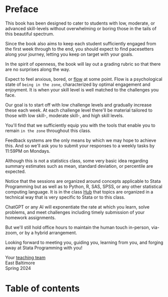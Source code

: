 # Preface

This book has been designed to cater to students with low, moderate, or advanced skill-levels without overwhelming or boring those in the tails of this beautiful spectrum. 

Since the book also aims to keep each student sufficiently engaged from the first week through to the end, you should expect to find pacesetters along your journey, letting you keep on target with your goals.

In the spirit of openness, the book will lay out a grading rubric so that there are no surprises along the way.

Expect to feel anxious, bored, or [flow](flow.ipynb) at some point. Flow is a psychological state of `being in the zone`, characterized by optimal engagement and enjoyment. It is when your skill level is well matched to the challenges you face.

Our goal is to start off with low challenge levels and gradually increase these each week. At each challenge level there'll be material tailored to those with low skill-, moderate skill-, and high skill levels.

You'll find that we sufficiently equip you with the tools that enable you to remain `in the zone` throughout this class.

Feedback systems are the only means by which we may hope to achieve this. And so we'll ask you to submit your responses to a weekly tasks by 11:59PM on Mondays.

Although this is not a statistics class, some very basic idea regarding summary estimates such as mean, standard deviation, or percentile are expected.

Notice that the sessions are organized around concepts applicable to Stata Programming but as well as to Python, R, SAS, SPSS, or any other statistical computing language. It is in the class [Hub](hub.ipynb) that topics are organized in a technical way that is very specific to Stata or to this class. 

ChatGPT or any AI will exponentiate the rate at which you learn, solve problems, and meet challenges including timely submission of your homework assignments.

But we'll still hold office hours to maintain the human touch in-person, via-zoom, or by a hybrid arrangement. 

Looking forward to meeting you, guiding you, learning from you, and forging away at Stata Programming with you!

Your [teaching team](team.ipynb)    
East Baltimore    
Spring 2024    

# Table of contents

```{tableofcontents}
```
